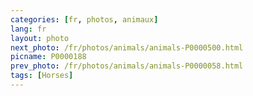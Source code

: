 ```yaml
---
categories: [fr, photos, animaux]
lang: fr
layout: photo
next_photo: /fr/photos/animals/animals-P0000500.html
picname: P0000188
prev_photo: /fr/photos/animals/animals-P0000058.html
tags: [Horses]
---
```

